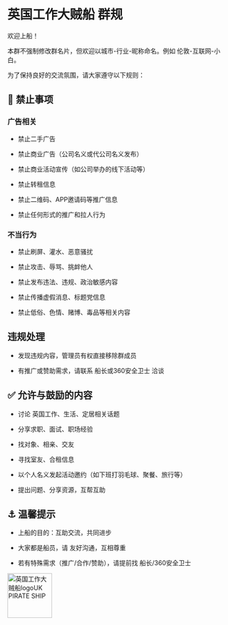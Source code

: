 # 英国工作大贼船 群规

欢迎上船！

本群不强制修改群名片，但欢迎以城市-行业-昵称命名。例如 伦敦-互联网-小白。

为了保持良好的交流氛围，请大家遵守以下规则：

## 🚫 禁止事项

### 广告相关

- 禁止二手广告

- 禁止商业广告（公司名义或代公司名义发布）

- 禁止商业活动宣传（如公司举办的线下活动等）

- 禁止转租信息

- 禁止二维码、APP邀请码等推广信息

- 禁止任何形式的推广和拉人行为

### 不当行为

- 禁止刷屏、灌水、恶意骚扰

- 禁止攻击、辱骂、挑衅他人

- 禁止发布违法、违规、政治敏感内容

- 禁止传播虚假消息、标题党信息

- 禁止低俗、色情、赌博、毒品等相关内容

## 违规处理

- 发现违规内容，管理员有权直接移除群成员

- 有推广或赞助需求，请联系 船长或360安全卫士 洽谈

## ✅ 允许与鼓励的内容

- 讨论 英国工作、生活、定居相关话题

- 分享求职、面试、职场经验

- 找对象、相亲、交友

- 寻找室友、合租信息

- 以个人名义发起活动邀约（如下班打羽毛球、聚餐、旅行等）

- 提出问题、分享资源，互帮互助

## ⚓ 温馨提示

- 上船的目的：互助交流，共同进步

- 大家都是船员，请 友好沟通，互相尊重

- 若有特殊需求（推广/合作/赞助），请提前找 船长/360安全卫士


<img width="100px" height="100px" alt="英国工作大贼船logoUK PIRATE SHIP" src="https://github.com/user-attachments/assets/79264ae1-6737-46da-a0b7-5674618af0cf" />
